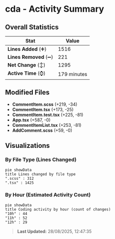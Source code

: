 # cda - Activity Summary 

## Overall Statistics

| Stat                   | Value                                                             |
| ---------------------- | ----------------------------------------------------------------- |
| **Lines Added** (➕)   | 1516                                          |
| **Lines Removed** (➖) | 221                                        |
| **Net Change** (↕)    | 1295                |
| **Active Time** (⌚)   | 179 minutes |


## Modified Files
- **CommentItem.scss** (+219, -34)
- **CommentItem.tsx** (+173, -25)
- **CommentItem.test.tsx** (+225, -81)
- **App.tsx** (+587, -0)
- **CommentItemList.tsx** (+253, -81)
- **AddComment.scss** (+59, -0)

## Visualizations

### By File Type (Lines Changed)

```mermaid
pie showData
title Lines changed by file type
".scss" : 312
".tsx" : 1425
```

### By Hour (Estimated Activity Count)

```mermaid
pie showData
title Coding activity by hour (count of changes)
"10h" : 44
"11h" : 52
"12h" : 29
```


> **Last Updated:** 28/08/2025, 12:47:35